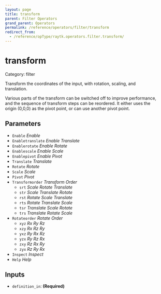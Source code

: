 ```yaml
---
layout: page
title: transform
parent: Filter Operators
grand_parent: Operators
permalink: /reference/operators/filter/transform
redirect_from:
  - /reference/opType/raytk.operators.filter.transform/
---
```


# transform

Category: filter



Transform the coordinates of the input, with rotation, scaling, and translation.

Various parts of the transform can be switched off to improve performance, and the sequence of transform steps can be reordered.
It either uses the origin (0,0,0) as the pivot point, or can use another pivot point.

## Parameters

* `Enable` *Enable*
* `Enabletranslate` *Enable Translate*
* `Enablerotate` *Enable Rotate*
* `Enablescale` *Enable Scale*
* `Enablepivot` *Enable Pivot*
* `Translate` *Translate*
* `Rotate` *Rotate*
* `Scale` *Scale*
* `Pivot` *Pivot*
* `Transformorder` *Transform Order*
  * `srt` *Scale Rotate Translate*
  * `str` *Scale Translate Rotate*
  * `rst` *Rotate Scale Translate*
  * `rts` *Rotate Translate Scale*
  * `tsr` *Translate Scale Rotate*
  * `trs` *Translate Rotate Scale*
* `Rotateorder` *Rotate Order*
  * `xyz` *Rx Ry Rz*
  * `xzy` *Rx Rz Ry*
  * `yxz` *Ry Rx Rz*
  * `yzx` *Ry Rz Rx*
  * `zxy` *Rz Rx Ry*
  * `zyx` *Rz Ry Rx*
* `Inspect` *Inspect*
* `Help` *Help*

## Inputs

* `definition_in`:  **(Required)**
